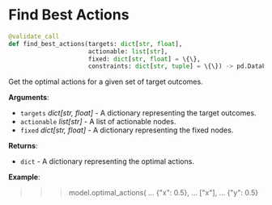 # Find Best Actions

```python
@validate_call
def find_best_actions(targets: dict[str, float],
                      actionable: list[str],
                      fixed: dict[str, float] = \{\},
                      constraints: dict[str, tuple] = \{\}) -> pd.DataFrame
```

Get the optimal actions for a given set of target outcomes.

**Arguments**:

- `targets` _dict[str, float]_ - A dictionary representing the target outcomes.
- `actionable` _list[str]_ - A list of actionable nodes.
- `fixed` _dict[str, float]_ - A dictionary representing the fixed nodes.
  

**Returns**:

- `dict` - A dictionary representing the optimal actions.
  

**Example**:

  >>> model.optimal_actions(
  ...     \{"x": 0.5\},
  ...     ["x"],
  ...     \{"y": 0.5\}

<a id="model.Model.causal_attributions"></a>

